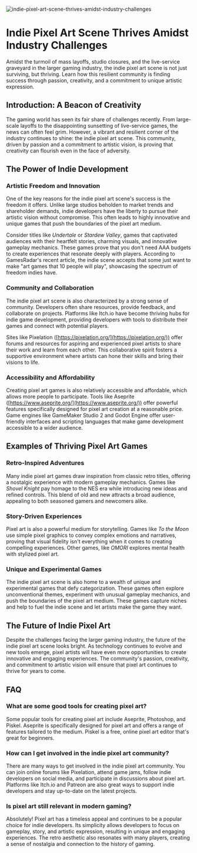 ![indie-pixel-art-scene-thrives-amidst-industry-challenges](https://images.pexels.com/photos/2155552/pexels-photo-2155552.jpeg?auto=compress&cs=tinysrgb&fit=crop&h=627&w=1200)

# Indie Pixel Art Scene Thrives Amidst Industry Challenges

Amidst the turmoil of mass layoffs, studio closures, and the live-service graveyard in the larger gaming industry, the indie pixel art scene is not just surviving, but thriving. Learn how this resilient community is finding success through passion, creativity, and a commitment to unique artistic expression.

## Introduction: A Beacon of Creativity

The gaming world has seen its fair share of challenges recently. From large-scale layoffs to the disappointing sunsetting of live-service games, the news can often feel grim. However, a vibrant and resilient corner of the industry continues to shine: the indie pixel art scene. This community, driven by passion and a commitment to artistic vision, is proving that creativity can flourish even in the face of adversity.

## The Power of Indie Development

### Artistic Freedom and Innovation

One of the key reasons for the indie pixel art scene's success is the freedom it offers. Unlike large studios beholden to market trends and shareholder demands, indie developers have the liberty to pursue their artistic vision without compromise. This often leads to highly innovative and unique games that push the boundaries of the pixel art medium.

Consider titles like *Undertale* or *Stardew Valley*, games that captivated audiences with their heartfelt stories, charming visuals, and innovative gameplay mechanics. These games prove that you don't need AAA budgets to create experiences that resonate deeply with players. According to GamesRadar's recent article, the indie scene accepts that some just want to make "art games that 10 people will play", showcasing the spectrum of freedom indies have.

### Community and Collaboration

The indie pixel art scene is also characterized by a strong sense of community. Developers often share resources, provide feedback, and collaborate on projects. Platforms like Itch.io have become thriving hubs for indie game development, providing developers with tools to distribute their games and connect with potential players.

Sites like Pixelation ([https://pixelation.org/](https://pixelation.org/)) offer forums and resources for aspiring and experienced pixel artists to share their work and learn from each other. This collaborative spirit fosters a supportive environment where artists can hone their skills and bring their visions to life.

### Accessibility and Affordability

Creating pixel art games is also relatively accessible and affordable, which allows more people to participate. Tools like Aseprite ([https://www.aseprite.org/](https://www.aseprite.org/)) offer powerful features specifically designed for pixel art creation at a reasonable price. Game engines like GameMaker Studio 2 and Godot Engine offer user-friendly interfaces and scripting languages that make game development accessible to a wider audience.

## Examples of Thriving Pixel Art Games

### Retro-Inspired Adventures

Many indie pixel art games draw inspiration from classic retro titles, offering a nostalgic experience with modern gameplay mechanics. Games like *Shovel Knight* pay homage to the NES era while introducing new ideas and refined controls. This blend of old and new attracts a broad audience, appealing to both seasoned gamers and newcomers alike.

### Story-Driven Experiences

Pixel art is also a powerful medium for storytelling. Games like *To the Moon* use simple pixel graphics to convey complex emotions and narratives, proving that visual fidelity isn't everything when it comes to creating compelling experiences. Other games, like *OMORI* explores mental health with stylized pixel art.

### Unique and Experimental Games

The indie pixel art scene is also home to a wealth of unique and experimental games that defy categorization. These games often explore unconventional themes, experiment with unusual gameplay mechanics, and push the boundaries of the pixel art medium. These games capture niches and help to fuel the indie scene and let artists make the game they want.

## The Future of Indie Pixel Art

Despite the challenges facing the larger gaming industry, the future of the indie pixel art scene looks bright. As technology continues to evolve and new tools emerge, pixel artists will have even more opportunities to create innovative and engaging experiences. The community's passion, creativity, and commitment to artistic vision will ensure that pixel art continues to thrive for years to come.

## FAQ

### What are some good tools for creating pixel art?

Some popular tools for creating pixel art include Aseprite, Photoshop, and Piskel. Aseprite is specifically designed for pixel art and offers a range of features tailored to the medium. Piskel is a free, online pixel art editor that's great for beginners.

### How can I get involved in the indie pixel art community?

There are many ways to get involved in the indie pixel art community. You can join online forums like Pixelation, attend game jams, follow indie developers on social media, and participate in discussions about pixel art. Platforms like Itch.io and Patreon are also great ways to support indie developers and stay up-to-date on the latest projects.

### Is pixel art still relevant in modern gaming?

Absolutely! Pixel art has a timeless appeal and continues to be a popular choice for indie developers. Its simplicity allows developers to focus on gameplay, story, and artistic expression, resulting in unique and engaging experiences. The retro aesthetic also resonates with many players, creating a sense of nostalgia and connection to the history of gaming.
